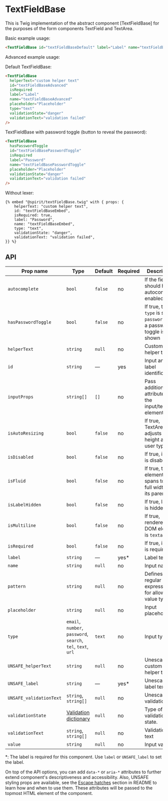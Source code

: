 # TextFieldBase

This is Twig implementation of the abstract component [TextFieldBase] for the purposes of the form components TextField and TextArea.

Basic example usage:

```html
<TextFieldBase id="textFieldBaseDefault" label="Label" name="textFieldBaseDefault" />
```

Advanced example usage:

Default TextFieldBase:

```html
<TextFieldBase
  helperText="custom helper text"
  id="textFieldBaseAdvanced"
  isRequired
  label="Label"
  name="textFieldBaseAdvanced"
  placeholder="Placeholder"
  type="text"
  validationState="danger"
  validationText="validation failed"
/>
```

TextFieldBase with password toggle (button to reveal the password):

```html
<TextFieldBase
  hasPasswordToggle
  id="textFieldBasePasswordToggle"
  isRequired
  label="Password"
  name="textFieldBasePasswordToggle"
  placeholder="Placeholder"
  validationState="danger"
  validationText="validation failed"
/>
```

Without lexer:

```twig
{% embed "@spirit/textFieldBase.twig" with { props: {
    helperText: "custom helper text",
    id: "textFieldBaseEmbed",
    isRequired: true,
    label: "Password",
    name: "textFieldBaseEmbed",
    type: "text",
    validationState: "danger",
    validationText: "validation failed",
}} %}
```

## API

| Prop name               | Type                                                          | Default | Required | Description                                                             |
| ----------------------- | ------------------------------------------------------------- | ------- | -------- | ----------------------------------------------------------------------- |
| `autocomplete`          | `bool`                                                        | `false` | no       | If the field should have autocomplete enabled                           |
| `hasPasswordToggle`     | `bool`                                                        | `false` | no       | If true, the `type` is set to `password` and a password toggle is shown |
| `helperText`            | `string`                                                      | `null`  | no       | Custom helper text                                                      |
| `id`                    | `string`                                                      | —       | yes      | Input and label identification                                          |
| `inputProps`            | `string[]`                                                    | `[]`    | no       | Pass additional attributes to the input/textarea element                |
| `isAutoResizing`        | `bool`                                                        | `false` | no       | If true, TextArea adjusts its height as user types                      |
| `isDisabled`            | `bool`                                                        | `false` | no       | If true, input is disabled                                              |
| `isFluid`               | `bool`                                                        | `false` | no       | If true, the element spans to the full width of its parent              |
| `isLabelHidden`         | `bool`                                                        | `false` | no       | If true, label is hidden                                                |
| `isMultiline`           | `bool`                                                        | `false` | no       | If true, rendered DOM element is `textarea`                             |
| `isRequired`            | `bool`                                                        | `false` | no       | If true, input is required                                              |
| `label`                 | `string`                                                      | —       | yes\*    | Label text                                                              |
| `name`                  | `string`                                                      | `null`  | no       | Input name                                                              |
| `pattern`               | `string`                                                      | `null`  | no       | Defines regular expressions for allowed value types                     |
| `placeholder`           | `string`                                                      | `null`  | no       | Input placeholder                                                       |
| `type`                  | `email`, `number`, `password`, `search`, `tel`, `text`, `url` | `text`  | no       | Input type                                                              |
| `UNSAFE_helperText`     | `string`                                                      | `null`  | no       | Unescaped custom helper text                                            |
| `UNSAFE_label`          | `string`                                                      | —       | yes\*    | Unescaped label text                                                    |
| `UNSAFE_validationText` | `string`, `string[]`                                          | `null`  | no       | Unescaped validation text                                               |
| `validationState`       | [Validation dictionary][dictionary-validation]                | `null`  | no       | Type of validation state.                                               |
| `validationText`        | `string`, `string[]`                                          | `null`  | no       | Validation text                                                         |
| `value`                 | `string`                                                      | `null`  | no       | Input value                                                             |

\*: The label is required for this component. Use `label` or `UNSAFE_label` to set the label.

On top of the API options, you can add `data-*` or `aria-*` attributes to
further extend component's descriptiveness and accessibility. Also, UNSAFE styling props are available,
see the [Escape hatches][escape-hatches] section in README to learn how and when to use them.
These attributes will be passed to the topmost HTML element of the component.

[textfield]: https://github.com/lmc-eu/spirit-design-system/tree/main/packages/web/src/scss/components/TextField
[dictionary-validation]: https://github.com/lmc-eu/spirit-design-system/blob/main/docs/DICTIONARIES.md#validation
[escape-hatches]: https://github.com/lmc-eu/spirit-design-system/tree/main/packages/web-twig/README.md#escape-hatches
